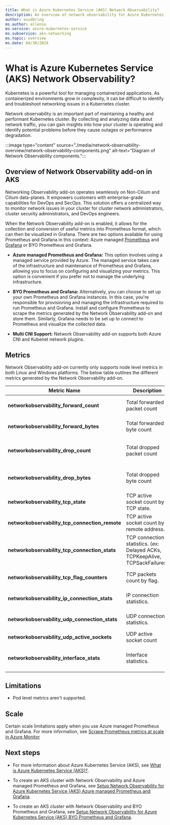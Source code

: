 ```yaml
---
title: What is Azure Kubernetes Service (AKS) Network Observability?
description: An overview of network observability for Azure Kubernetes Service (AKS).
author: asudbring
ms.author: allensu
ms.service: azure-kubernetes-service
ms.subservice: aks-networking
ms.topic: overview
ms.date: 04/30/2024
---
```


# What is Azure Kubernetes Service (AKS) Network Observability?

Kubernetes is a powerful tool for managing containerized applications. As containerized environments grow in complexity, it can be difficult to identify and troubleshoot networking issues in a Kubernetes cluster.

Network observability is an important part of maintaining a healthy and performant Kubernetes cluster. By collecting and analyzing data about network traffic, you can gain insights into how your cluster is operating and identify potential problems before they cause outages or performance degradation.

:::image type="content" source="./media/network-observability-overview/network-observability-components.png" alt-text="Diagram of Network Observability components.":::

## Overview of Network Observability add-on in AKS

Networking Observability add-on operates seamlessly on Non-Cilium and Cilium data-planes. It empowers customers with enterprise-grade capabilities for DevOps and SecOps. This solution offers a centralized way to monitor network issues in your cluster for cluster network administrators, cluster security administrators, and DevOps engineers.

When the Network Observability add-on is enabled, it allows for the collection and conversion of useful metrics into Prometheus format, which can then be visualized in Grafana. There are two options available for using Prometheus and Grafana in this context: Azure managed [Prometheus](/azure/azure-monitor/essentials/prometheus-metrics-overview) and [Grafana](/azure/azure-monitor/visualize/grafana-plugin) or BYO Prometheus and Grafana.

* **Azure managed Prometheus and Grafana:** This option involves using a managed service provided by Azure. The managed service takes care of the infrastructure and maintenance of Prometheus and Grafana, allowing you to focus on configuring and visualizing your metrics. This option is convenient if you prefer not to manage the underlying infrastructure.

* **BYO Prometheus and Grafana:** Alternatively, you can choose to set up your own Prometheus and Grafana instances. In this case, you're responsible for provisioning and managing the infrastructure required to run Prometheus and Grafana. Install and configure Prometheus to scrape the metrics generated by the Network Observability add-on and store them. Similarly, Grafana needs to be set up to connect to Prometheus and visualize the collected data.

* **Multi CNI Support:** Network Observability add-on supports both Azure CNI and Kubenet network plugins.

## Metrics

 Network Observability add-on currently only supports node level metrics in both Linux and Windows platforms. The below table outlines the different metrics generated by the Network Observability add-on.

| Metric Name | Description | Labels | Linux | Windows |
|-------------|-------------|--------|-------|---------|
| **networkobservability_forward_count** | Total forwarded packet count | Direction, NodeName, Cluster | Yes | Yes |
| **networkobservability_forward_bytes** | Total forwarded byte count | Direction, NodeName, Cluster | Yes | Yes |
| **networkobservability_drop_count** | Total dropped packet count | Reason, Direction, NodeName, Cluster | Yes | Yes |
| **networkobservability_drop_bytes** | Total dropped byte count | Reason, Direction, NodeName, Cluster | Yes | Yes |
| **networkobservability_tcp_state** | TCP active socket count by TCP state. | State, NodeName, Cluster | Yes | Yes |
| **networkobservability_tcp_connection_remote** | TCP active socket count by remote address. | Address, Port, NodeName, Cluster | Yes | No |
| **networkobservability_tcp_connection_stats** | TCP connection statistics. (ex: Delayed ACKs, TCPKeepAlive, TCPSackFailures) | Statistic, NodeName, Cluster | Yes | Yes |
| **networkobservability_tcp_flag_counters** | TCP packets count by flag. | Flag, NodeName, Cluster | Yes | Yes |
| **networkobservability_ip_connection_stats** | IP connection statistics. | Statistic, NodeName, Cluster | Yes | No |
| **networkobservability_udp_connection_stats** | UDP connection statistics. | Statistic, NodeName, Cluster | Yes | No |
| **networkobservability_udp_active_sockets** | UDP active socket count | NodeName, Cluster | Yes | No |
| **networkobservability_interface_stats** | Interface statistics. | InterfaceName, Statistic, NodeName, Cluster | Yes | Yes |

## Limitations

* Pod level metrics aren't supported.

## Scale

Certain scale limitations apply when you use Azure managed Prometheus and Grafana. For more information, see [Scrape Prometheus metrics at scale in Azure Monitor](/azure/azure-monitor/essentials/prometheus-metrics-scrape-scale)

## Next steps

- For more information about Azure Kubernetes Service (AKS), see [What is Azure Kubernetes Service (AKS)?](/azure/aks/intro-kubernetes).

- To create an AKS cluster with Network Observability and Azure managed Prometheus and Grafana, see [Setup Network Observability for Azure Kubernetes Service (AKS) Azure managed Prometheus and Grafana](network-observability-managed-cli.md).

- To create an AKS cluster with Network Observability and BYO Prometheus and Grafana, see [Setup Network Observability for Azure Kubernetes Service (AKS) BYO Prometheus and Grafana](network-observability-byo-cli.md).

